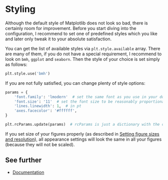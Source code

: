 # Styling

Although the default style of Matplotlib does not look so bad, there is certainly room for improvement. Before you start
diving into the configuration, I recommend to set one of predefined styles which you like and later only tweak it to
your absolute satisfaction.

You can get the list of available styles via `plt.style.available` array. There are many of them, if you do not have a
special requirement, I recommend to look on `bmh`, `ggplot` and `seaborn`. Then the style of your choice is set simply
as follows:

```python
plt.style.use('bmh')
```

If you are not fully satisfied, you can change plenty of style options:

```python
params = {
    'font.family': 'lmodern'  # set the same font as you use in your document
    'font.size': '11'  # set the font size to be reasonably proportional to the font size of your document
    'lines.linewidth': 1,  # in pt
    'axes.facecolor': '#ffffff',
}

plt.rcParams.update(params)  # rcParams is just a dictionary with the configuration
```

If you set size of your figures properly (as described in [Setting figure sizes and
resolution](sizes-and-resolution.md)), all appearance settings will look the same in all your figures (because they will
not be scaled).

## See further

* [Documentation](https://matplotlib.org/users/customizing.html)
